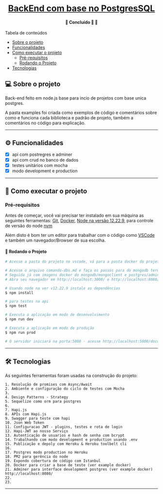 <h1 align="center">
     <a href="#" alt="">BackEnd com base no PostgresSQL</a>
</h1>

<h4 align="center">
	🚧   Concluído 🚀 🚧
</h4>

Tabela de conteúdos
<!--ts-->
   * [Sobre o projeto](#-sobre-o-projeto)
   * [Funcionalidades](#-funcionalidades)
   * [Como executar o projeto](#-como-executar-o-projeto)
     * [Pré-requisitos](#pré-requisitos)
     * [Rodando o Projeto](#user-content--rodando-o-projeto)
   * [Tecnologias](#-tecnologias)

<!--te-->


## 💻 Sobre o projeto

Back-end feito em node.js base para incio de projetos com base unica postgres.

A pasta examples foi criada como exemplos de
código e comentários sobre como e funciona cada biblioteca e padrão de projeto, também a comentários no código para explicação.

---

## ⚙️ Funcionalidades

- [x] api com postregres e adminer
- [x] api com crud no banco de dados
- [x] testes unitários com mocha 
- [x] modo development e production

---

## 🚀 Como executar o projeto

### Pré-requisitos
Antes de começar, você vai precisar ter instalado em sua máquina as seguintes ferramentas:
[Git](https://git-scm.com), [Docker](https://docs.docker.com/engine/install/ubuntu/), [Node na versão 12.22.9](https://nodejs.org/en/), para controle de versão do node [nvm](https://itnext.io/nvm-the-easiest-way-to-switch-node-js-environments-on-your-machine-in-a-flash-17babb7d5f1b)

Além disto é bom ter um editor para trabalhar com o código como [VSCode](https://code.visualstudio.com/) e também um navegador/Browser de sua escolha.

#### 🎲 Rodando o Projeto

```bash
# Acesse a pasta do projeto no vscode, vá para a pasta docker do projeto

# Acesse o arquivo comando-dbs.md e faça os passos para do mongodb terminal  
# Seguida já com imagens docker do mongodb/mongoclient e postgres/adminer
# Abra seu navegador em http://localhost:3000/ e http://localhost:8080/ faça login como está no arquivo comando-dbs

# Usando node na ver v12.22.9 instale as dependências
$ npm install

# para testes na api
$ npm test

# Executa a aplicação em modo de desenvolvimento
$ npm run dev

# Executa a aplicação em modo de produção
$ npm run prod

# O servidor iniciará na porta:5000 - acesse http://localhost:5000/documentation

```
---

## 🛠 Tecnologias

As seguintes ferramentas foram usadas na construção do projeto:

    1. Resolução de promises com Async/Await
    2. Ambiente e configuração do ciclo de testes com Mocha
    3. 
    4. Design Patterns - Strategy
    5. Sequelize como orm para postgres
    6. 
    7. Hapi.js 
    8. APIs com Hapi.js
    9. Swagger para teste com hapi
    10. Json Web Token
    11. Configuracao JWT - plugins, testes e rota de login
    12. Hapi-JWT ao nosso Serviço 
    13. Autenticação de usuarios e hash de senha com bcrypt
    14. Trabalhando com modo development e production usando .env
    15. Publicação e depoly com Heroku & Heroku toolbelt cli
    16. 
    17. Postgres modo production no Heroku
    18. PM2 para gerência do node 
    19. Expondo cobertura de código com Istanbul
    20. Docker para criar a base de teste (ver example docker)
    21. Adminer para interface development postgres (ver example docker) http://localhost:8080/
    22. 
    23. 
---
